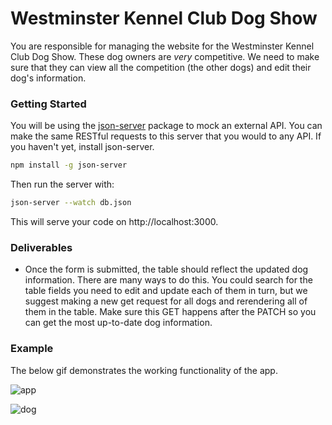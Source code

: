 # Westminster Kennel Club Dog Show

You are responsible for managing the website for the Westminster Kennel Club Dog Show. These dog owners are _very_ competitive. We need to make sure that they can view all the competition (the other dogs) and edit their dog's information.

### Getting Started

You will be using the [json-server](https://github.com/typicode/json-server) package to mock an external API. You can make the same RESTful requests to this server that you would to any API. If you haven't yet, install json-server.
```bash
npm install -g json-server
```

Then run the server with:
```bash
json-server --watch db.json
```

This will serve your code on http://localhost:3000.

### Deliverables

<!-- - On page load, render a list of already registered dogs in the table. You can fetch these dogs from http://localhost:3000/dogs.
- The dog should be put on the table as a table row. The HTML might look something like this `<tr><td>Dog *Name*</td> <td>*Dog Breed*</td> <td>*Dog Sex*</td> <td><button>Edit</button></td></tr>` -->
<!-- - Make a dog editable. Clicking on the edit button next to a dog should populate the top form with that dog's current information.
- On submit of the form, a PATCH request should be made to http://localhost:3000/dogs/:id to update the dog information (including name, breed and sex attributes). -->
- Once the form is submitted, the table should reflect the updated dog information. There are many ways to do this. You could search for the table fields you need to edit and update each of them in turn, but we suggest making a new get request for all dogs and rerendering all of them in the table. Make sure this GET happens after the PATCH so you can get the most up-to-date dog information.

### Example
The below gif demonstrates the working functionality of the app.

![app](assets/app.gif)

![dog](assets/dog-show.jpg)